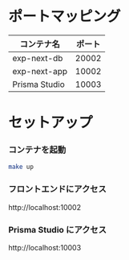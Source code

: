 # ポートマッピング

| コンテナ名    | ポート |
| ------------- | ------ |
| exp-next-db   | 20002  |
| exp-next-app  | 10002  |
| Prisma Studio | 10003  |

# セットアップ

### コンテナを起動

```bash
make up
```

### フロントエンドにアクセス

http://localhost:10002

### Prisma Studio にアクセス

http://localhost:10003
